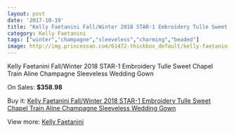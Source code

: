 ```yaml
---
layout: post
date: '2017-10-19'
title: "Kelly Faetanini Fall/Winter 2018 STAR-1 Embroidery Tulle Sweet Chapel Train Aline Champagne Sleeveless Wedding Gown"
category: Kelly Faetanini
tags: ["winter","champagne","sleeveless","charming","beaded"]
image: http://img.princessan.com/61472-thickbox_default/kelly-faetanini-fall-winter-2018-star-1-embroidery-tulle-sweet-chapel-train-aline-champagne-sleeveless-wedding-gown.jpg
---
```

Kelly Faetanini Fall/Winter 2018 STAR-1 Embroidery Tulle Sweet Chapel Train Aline Champagne Sleeveless Wedding Gown

On Sales: **$358.98**
<a href="https://www.princessan.com/en/kelly-faetanini/27287-kelly-faetanini-fall-winter-2018-star-1-embroidery-tulle-sweet-chapel-train-aline-champagne-sleeveless-wedding-gown.html"><amp-img layout="responsive" width="600" height="600" src="//img.princessan.com/61472-thickbox_default/kelly-faetanini-fall-winter-2018-star-1-embroidery-tulle-sweet-chapel-train-aline-champagne-sleeveless-wedding-gown.jpg" alt="Kelly Faetanini Fall/Winter 2018 STAR-1 Embroidery Tulle Sweet Chapel Train Aline Champagne Sleeveless Wedding Gown 0" /></a>
<a href="https://www.princessan.com/en/kelly-faetanini/27287-kelly-faetanini-fall-winter-2018-star-1-embroidery-tulle-sweet-chapel-train-aline-champagne-sleeveless-wedding-gown.html"><amp-img layout="responsive" width="600" height="600" src="//img.princessan.com/61474-thickbox_default/kelly-faetanini-fall-winter-2018-star-1-embroidery-tulle-sweet-chapel-train-aline-champagne-sleeveless-wedding-gown.jpg" alt="Kelly Faetanini Fall/Winter 2018 STAR-1 Embroidery Tulle Sweet Chapel Train Aline Champagne Sleeveless Wedding Gown 1" /></a>
<a href="https://www.princessan.com/en/kelly-faetanini/27287-kelly-faetanini-fall-winter-2018-star-1-embroidery-tulle-sweet-chapel-train-aline-champagne-sleeveless-wedding-gown.html"><amp-img layout="responsive" width="600" height="600" src="//img.princessan.com/61473-thickbox_default/kelly-faetanini-fall-winter-2018-star-1-embroidery-tulle-sweet-chapel-train-aline-champagne-sleeveless-wedding-gown.jpg" alt="Kelly Faetanini Fall/Winter 2018 STAR-1 Embroidery Tulle Sweet Chapel Train Aline Champagne Sleeveless Wedding Gown 2" /></a>

Buy it: [Kelly Faetanini Fall/Winter 2018 STAR-1 Embroidery Tulle Sweet Chapel Train Aline Champagne Sleeveless Wedding Gown](https://www.princessan.com/en/kelly-faetanini/27287-kelly-faetanini-fall-winter-2018-star-1-embroidery-tulle-sweet-chapel-train-aline-champagne-sleeveless-wedding-gown.html "Kelly Faetanini Fall/Winter 2018 STAR-1 Embroidery Tulle Sweet Chapel Train Aline Champagne Sleeveless Wedding Gown")

View more: [Kelly Faetanini](https://www.princessan.com/en/256-kelly-faetanini "Kelly Faetanini")